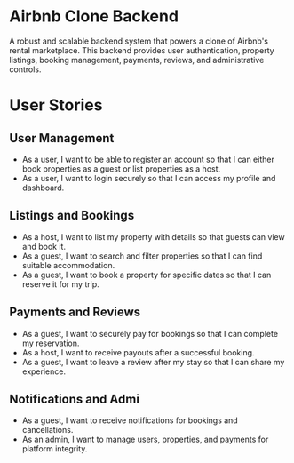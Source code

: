 
# Airbnb Clone Backend

A robust and scalable backend system that powers a clone of Airbnb's rental marketplace. This backend provides user authentication, property listings, booking management, payments, reviews, and administrative controls.

# User Stories

## User Management

- As a user, I want to be able to register an account so that I can either book properties as a guest or list properties as a host.
- As a user, I want to login securely so that I can access my profile and dashboard.

## Listings and Bookings

- As a host, I want to list my property with details so that guests can view and book it.
- As a guest, I want to search and filter properties so that I can find suitable accommodation.
- As a guest, I want to book a property for specific dates so that I can reserve it for my trip.

## Payments and Reviews

- As a guest, I want to securely pay for bookings so that I can complete my reservation.
- As a host, I want to receive payouts after a successful booking.
- As a guest, I want to leave a review after my stay so that I can share my experience.

## Notifications and Admi
- As a guest, I want to receive notifications for bookings and cancellations.
- As an admin, I want to manage users, properties, and payments for platform integrity.


